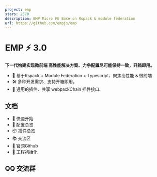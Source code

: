 ```yaml
---
project: emp
stars: 2370
description: EMP Micro FE Base on Rspack & module federation
url: https://github.com/empjs/emp
---
```


EMP ⚡ 3.0
=========

**下一代构建实现微前端 高性能解决方案、力争配置尽可能保持一致，开箱即用。**

-   🔑 基于Rspack + Module Federation + Typescript、聚焦高性能 & 微前端
-   🛠️ 多种开发需求、支持开箱即用。
-   🔩 通用的插件、共享 webpackChain 插件接口.

文档
--

-   🚀 快速开始
-   🍭 配置总览
-   📦 插件总览
-   📚 交流区
-   🎨 官网Github
-   🎯 工程初始化

QQ 交流群
------
